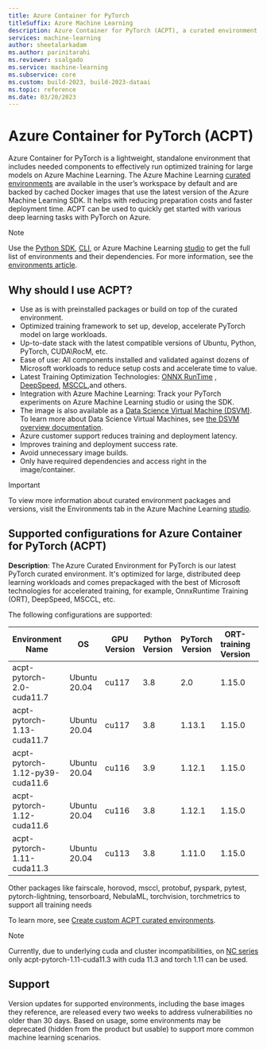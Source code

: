 ```yaml
---
title: Azure Container for PyTorch
titleSuffix: Azure Machine Learning
description: Azure Container for PyTorch (ACPT), a curated environment that includes the best of Microsoft technologies for training with PyTorch on Azure.
services: machine-learning
author: sheetalarkadam
ms.author: parinitarahi
ms.reviewer: ssalgado
ms.service: machine-learning
ms.subservice: core
ms.custom: build-2023, build-2023-dataai
ms.topic: reference
ms.date: 03/20/2023
---
```


# Azure Container for PyTorch (ACPT)

Azure Container for PyTorch is a lightweight, standalone environment that includes needed components to effectively run optimized training for large models on Azure Machine Learning. The Azure Machine Learning [curated environments](resource-curated-environments.md) are available in the user’s workspace by default and are backed by cached Docker images that use the latest version of the Azure Machine Learning SDK. It helps with reducing preparation costs and faster deployment time. ACPT can be used to quickly get started with various deep learning tasks with PyTorch on Azure.

> [!NOTE]
> Use the [Python SDK](how-to-use-environments.md), [CLI](/cli/azure/ml/environment#az-ml-environment-list), or Azure Machine Learning [studio](how-to-manage-environments-in-studio.md) to get the full list of environments and their dependencies. For more information, see the [environments article](how-to-use-environments.md#use-a-curated-environment).

## Why should I use ACPT?

* Use as is with preinstalled packages or build on top of the curated environment.
* Optimized training framework to set up, develop, accelerate PyTorch model on large workloads.
* Up-to-date stack with the latest compatible versions of Ubuntu, Python, PyTorch, CUDA\RocM, etc.
* Ease of use: All components installed and validated against dozens of Microsoft workloads to reduce setup costs and accelerate time to value.
* Latest Training Optimization Technologies: [ONNX RunTime](https://onnxruntime.ai/) , [DeepSpeed](https://www.deepspeed.ai/),  [MSCCL](https://github.com/microsoft/msccl),and others.
* Integration with Azure Machine Learning: Track your PyTorch experiments on Azure Machine Learning studio or using the SDK.
* The image is also available as a [Data Science Virtual Machine (DSVM)](https://azure.microsoft.com/products/virtual-machines/data-science-virtual-machines/). To learn more about Data Science Virtual Machines, see [the DSVM overview documentation](data-science-virtual-machine/overview.md).
* Azure customer support reduces training and deployment latency.
* Improves training and deployment success rate.
* Avoid unnecessary image builds.
* Only have required dependencies and access right in the image/container.

>[!IMPORTANT]
> To view more information about curated environment packages and versions, visit the Environments tab in the Azure Machine Learning [studio](./how-to-manage-environments-in-studio.md).

## Supported configurations for Azure Container for PyTorch (ACPT)

**Description**: The Azure Curated Environment for PyTorch is our latest PyTorch curated environment. It's optimized for large, distributed deep learning workloads and comes prepackaged with the best of Microsoft technologies for accelerated training, for example, OnnxRuntime Training (ORT), DeepSpeed, MSCCL, etc.

The following configurations are supported:

| Environment Name | OS | GPU Version| Python Version | PyTorch Version | ORT-training Version | DeepSpeed Version | torch-ort Version | Nebura Version | 
| --- | --- | --- | --- | --- | --- | --- | --- | --- |
|acpt-pytorch-2.0-cuda11.7|Ubuntu 20.04|cu117|3.8|2.0|1.15.0|0.9.1 |0.15.0|0.16.2|
|acpt-pytorch-1.13-cuda11.7|Ubuntu 20.04|cu117|3.8|1.13.1|1.15.0|0.9.1|1.15.0|0.16.2|
|acpt-pytorch-1.12-py39-cuda11.6|Ubuntu 20.04|cu116|3.9|1.12.1|1.15.0|0.9.1|1.15.0|0.16.2|
|acpt-pytorch-1.12-cuda11.6|Ubuntu 20.04|cu116|3.8|1.12.1|1.15.0|0.9.1|1.15.0|0.16.2|
|acpt-pytorch-1.11-cuda11.3|Ubuntu 20.04|cu113|3.8|1.11.0|1.15.0|0.9.5|1.15.0|0.16.2|

Other packages like fairscale, horovod, msccl, protobuf, pyspark, pytest, pytorch-lightning, tensorboard, NebulaML, torchvision, torchmetrics to support all training needs

To learn more, see [Create custom ACPT curated environments](how-to-azure-container-for-pytorch-environment.md).

> [!NOTE]
> Currently, due to underlying cuda and cluster incompatibilities, on [NC series](../virtual-machines/nc-series.md) only acpt-pytorch-1.11-cuda11.3 with cuda 11.3 and torch 1.11 can be used.

## Support

Version updates for supported environments, including the base images they reference, are released every two weeks to address vulnerabilities no older than 30 days. Based on usage, some environments may be deprecated (hidden from the product but usable) to support more common machine learning scenarios.
